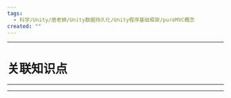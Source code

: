 ```yaml
---
tags:
  - 科学/Unity/唐老狮/Unity数据持久化/Unity程序基础框架/pureMVC概念
created: ""
---
```


---
# 关联知识点



---




---